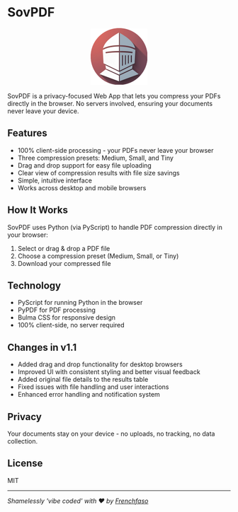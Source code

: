# SovPDF

<p align="center">
  <img src="images/rounded-icon.png" alt="SovPDF Logo" width="128" height="128" />
</p>

SovPDF is a privacy-focused Web App that lets you compress your PDFs directly in the browser. No servers involved, ensuring your documents never leave your device.

## Features
- 100% client-side processing - your PDFs never leave your browser
- Three compression presets: Medium, Small, and Tiny
- Drag and drop support for easy file uploading
- Clear view of compression results with file size savings
- Simple, intuitive interface
- Works across desktop and mobile browsers

## How It Works
SovPDF uses Python (via PyScript) to handle PDF compression directly in your browser:
1. Select or drag & drop a PDF file
2. Choose a compression preset (Medium, Small, or Tiny)
3. Download your compressed file

## Technology
- PyScript for running Python in the browser
- PyPDF for PDF processing
- Bulma CSS for responsive design
- 100% client-side, no server required

## Changes in v1.1
- Added drag and drop functionality for desktop browsers
- Improved UI with consistent styling and better visual feedback
- Added original file details to the results table
- Fixed issues with file handling and user interactions
- Enhanced error handling and notification system

## Privacy
Your documents stay on your device - no uploads, no tracking, no data collection.

## License
MIT

---

*Shamelessly 'vibe coded' with ❤️ by [Frenchfaso](https://github.com/frenchfaso)*
